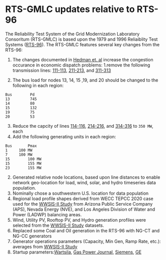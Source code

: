 # RTS-GMLC updates relative to RTS-96
The Reliability Test System of the Grid Modernization Laboratory Consoritum (RTS-GMLC) is based upon the 1979 and 1996 Reliaiblity Test Systems ([RTS-96](http://ieeexplore.ieee.org/document/780914/?arnumber=780914&tag=1)). The RTS-GMLC features several key changes from the RTS-96:

1. The changes documented in [Hedman et. al](http://smartgridcenter.tamu.edu/ratc/web/wp-content/uploads/2014/10/J7.pdf) increase the congestion occurance in economic dispatch problems:
  1.remove the following transmission lines: [111-113](https://github.nrel.gov/PCM/RTS-2016/blob/master/nesta_case73_ieee_rts.m#L356), [211-213](https://github.nrel.gov/PCM/RTS-2016/blob/master/nesta_case73_ieee_rts.m#L396), and [311-313](https://github.nrel.gov/PCM/RTS-2016/blob/master/nesta_case73_ieee_rts.m#L434)
  
  2. The bus load for nodes 13, 14, 15 ,19, and 20 should be changed to the following in each region: 
  ```
  Bus		 Pd
  13		 745
  14		 80
  15		 132
  19		 75
  20		 53
  ```
  3. Reduce the capcity of lines [114-116](https://github.nrel.gov/PCM/RTS-2016/blob/master/nesta_case73_ieee_rts.m#L362), [214-216](https://github.nrel.gov/PCM/RTS-2016/blob/master/nesta_case73_ieee_rts.m#L401), and [314-316](https://github.nrel.gov/PCM/RTS-2016/blob/master/nesta_case73_ieee_rts.m#439) to ```350 MW```, each
  4. Add the following generating units in each region:
  ```
  Bus		Pmax
  1		100 MW
  7		100 MW
  15		100 MW
  15		155 MW
  23		155 MW
  ```

2. Generated relative node locations, based upon line distances to enable network geo-location for load, wind, solar, and hydro timeseries data population.
  1. Nominally chose a southwestern U.S. location for data population
  2. Regional load profile shapes derived from WECC TEPCC 2020 case used for the [WWSIS-II Study](http://www.nrel.gov/docs/fy13osti/55588.pdf) from Arizona Public Service Company (APS), Nevada Energy (NVE), and Los Angeles Division of Water and Power (LADWP) balancing areas.
  3. Wind, Utility PV, Rooftop PV, and Hydro generation profiles were selected from the [WWSIS-II Study](http://www.nrel.gov/docs/fy13osti/55588.pdf) datasets.
  
3. Replaced some Coal and Oil generation in the RTS-96 with NG-CT and NG-CC generators 
  1. Generator operations parameters (Capacity, Min Gen, Ramp Rate, etc.): averages from [WWSIS-II Study](http://www.nrel.gov/docs/fy13osti/55588.pdf)
  2. Startup parameters:[Wartsila](http://www.wartsila.com/energy/learning-center/technical-comparisons/combustion-engine-vs-gas-turbine-startup-time), [Gas Power Journal](http://gastopowerjournal.com/documents/110918_kraftwerkstechnisches_kolloquium_ccpp_as_ideal_so2.pdf), [Siemens](http://www.energy.siemens.com/us/pool/hq/power-generation/power-plants/gas-fired-power-plants/combined-cycle-powerplants/Flexible_future_for_combined_cycle_US.pdf), [GE](https://powergen.gepower.com/services/upgrade-and-life-extension/heavy-duty-gas-turbine-upgrades-f-class/ka26-fast-start.html)
  
